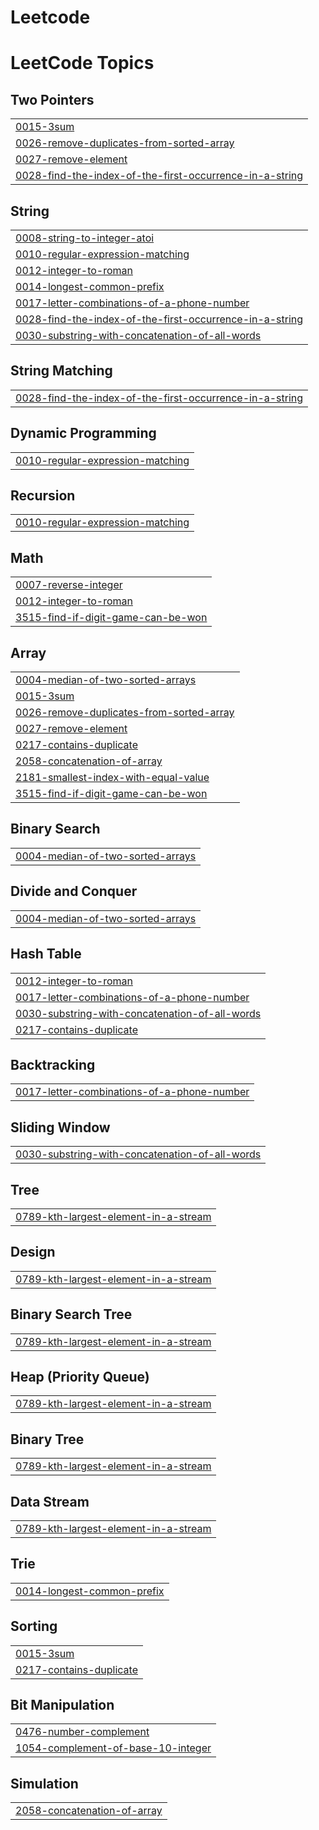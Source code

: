 # Leetcode
<!---LeetCode Topics Start-->
# LeetCode Topics
## Two Pointers
|  |
| ------- |
| [0015-3sum](https://github.com/saimahajan/Leetcode/tree/master/0015-3sum) |
| [0026-remove-duplicates-from-sorted-array](https://github.com/saimahajan/Leetcode/tree/master/0026-remove-duplicates-from-sorted-array) |
| [0027-remove-element](https://github.com/saimahajan/Leetcode/tree/master/0027-remove-element) |
| [0028-find-the-index-of-the-first-occurrence-in-a-string](https://github.com/saimahajan/Leetcode/tree/master/0028-find-the-index-of-the-first-occurrence-in-a-string) |
## String
|  |
| ------- |
| [0008-string-to-integer-atoi](https://github.com/saimahajan/Leetcode/tree/master/0008-string-to-integer-atoi) |
| [0010-regular-expression-matching](https://github.com/saimahajan/Leetcode/tree/master/0010-regular-expression-matching) |
| [0012-integer-to-roman](https://github.com/saimahajan/Leetcode/tree/master/0012-integer-to-roman) |
| [0014-longest-common-prefix](https://github.com/saimahajan/Leetcode/tree/master/0014-longest-common-prefix) |
| [0017-letter-combinations-of-a-phone-number](https://github.com/saimahajan/Leetcode/tree/master/0017-letter-combinations-of-a-phone-number) |
| [0028-find-the-index-of-the-first-occurrence-in-a-string](https://github.com/saimahajan/Leetcode/tree/master/0028-find-the-index-of-the-first-occurrence-in-a-string) |
| [0030-substring-with-concatenation-of-all-words](https://github.com/saimahajan/Leetcode/tree/master/0030-substring-with-concatenation-of-all-words) |
## String Matching
|  |
| ------- |
| [0028-find-the-index-of-the-first-occurrence-in-a-string](https://github.com/saimahajan/Leetcode/tree/master/0028-find-the-index-of-the-first-occurrence-in-a-string) |
## Dynamic Programming
|  |
| ------- |
| [0010-regular-expression-matching](https://github.com/saimahajan/Leetcode/tree/master/0010-regular-expression-matching) |
## Recursion
|  |
| ------- |
| [0010-regular-expression-matching](https://github.com/saimahajan/Leetcode/tree/master/0010-regular-expression-matching) |
## Math
|  |
| ------- |
| [0007-reverse-integer](https://github.com/saimahajan/Leetcode/tree/master/0007-reverse-integer) |
| [0012-integer-to-roman](https://github.com/saimahajan/Leetcode/tree/master/0012-integer-to-roman) |
| [3515-find-if-digit-game-can-be-won](https://github.com/saimahajan/Leetcode/tree/master/3515-find-if-digit-game-can-be-won) |
## Array
|  |
| ------- |
| [0004-median-of-two-sorted-arrays](https://github.com/saimahajan/Leetcode/tree/master/0004-median-of-two-sorted-arrays) |
| [0015-3sum](https://github.com/saimahajan/Leetcode/tree/master/0015-3sum) |
| [0026-remove-duplicates-from-sorted-array](https://github.com/saimahajan/Leetcode/tree/master/0026-remove-duplicates-from-sorted-array) |
| [0027-remove-element](https://github.com/saimahajan/Leetcode/tree/master/0027-remove-element) |
| [0217-contains-duplicate](https://github.com/saimahajan/Leetcode/tree/master/0217-contains-duplicate) |
| [2058-concatenation-of-array](https://github.com/saimahajan/Leetcode/tree/master/2058-concatenation-of-array) |
| [2181-smallest-index-with-equal-value](https://github.com/saimahajan/Leetcode/tree/master/2181-smallest-index-with-equal-value) |
| [3515-find-if-digit-game-can-be-won](https://github.com/saimahajan/Leetcode/tree/master/3515-find-if-digit-game-can-be-won) |
## Binary Search
|  |
| ------- |
| [0004-median-of-two-sorted-arrays](https://github.com/saimahajan/Leetcode/tree/master/0004-median-of-two-sorted-arrays) |
## Divide and Conquer
|  |
| ------- |
| [0004-median-of-two-sorted-arrays](https://github.com/saimahajan/Leetcode/tree/master/0004-median-of-two-sorted-arrays) |
## Hash Table
|  |
| ------- |
| [0012-integer-to-roman](https://github.com/saimahajan/Leetcode/tree/master/0012-integer-to-roman) |
| [0017-letter-combinations-of-a-phone-number](https://github.com/saimahajan/Leetcode/tree/master/0017-letter-combinations-of-a-phone-number) |
| [0030-substring-with-concatenation-of-all-words](https://github.com/saimahajan/Leetcode/tree/master/0030-substring-with-concatenation-of-all-words) |
| [0217-contains-duplicate](https://github.com/saimahajan/Leetcode/tree/master/0217-contains-duplicate) |
## Backtracking
|  |
| ------- |
| [0017-letter-combinations-of-a-phone-number](https://github.com/saimahajan/Leetcode/tree/master/0017-letter-combinations-of-a-phone-number) |
## Sliding Window
|  |
| ------- |
| [0030-substring-with-concatenation-of-all-words](https://github.com/saimahajan/Leetcode/tree/master/0030-substring-with-concatenation-of-all-words) |
## Tree
|  |
| ------- |
| [0789-kth-largest-element-in-a-stream](https://github.com/saimahajan/Leetcode/tree/master/0789-kth-largest-element-in-a-stream) |
## Design
|  |
| ------- |
| [0789-kth-largest-element-in-a-stream](https://github.com/saimahajan/Leetcode/tree/master/0789-kth-largest-element-in-a-stream) |
## Binary Search Tree
|  |
| ------- |
| [0789-kth-largest-element-in-a-stream](https://github.com/saimahajan/Leetcode/tree/master/0789-kth-largest-element-in-a-stream) |
## Heap (Priority Queue)
|  |
| ------- |
| [0789-kth-largest-element-in-a-stream](https://github.com/saimahajan/Leetcode/tree/master/0789-kth-largest-element-in-a-stream) |
## Binary Tree
|  |
| ------- |
| [0789-kth-largest-element-in-a-stream](https://github.com/saimahajan/Leetcode/tree/master/0789-kth-largest-element-in-a-stream) |
## Data Stream
|  |
| ------- |
| [0789-kth-largest-element-in-a-stream](https://github.com/saimahajan/Leetcode/tree/master/0789-kth-largest-element-in-a-stream) |
## Trie
|  |
| ------- |
| [0014-longest-common-prefix](https://github.com/saimahajan/Leetcode/tree/master/0014-longest-common-prefix) |
## Sorting
|  |
| ------- |
| [0015-3sum](https://github.com/saimahajan/Leetcode/tree/master/0015-3sum) |
| [0217-contains-duplicate](https://github.com/saimahajan/Leetcode/tree/master/0217-contains-duplicate) |
## Bit Manipulation
|  |
| ------- |
| [0476-number-complement](https://github.com/saimahajan/Leetcode/tree/master/0476-number-complement) |
| [1054-complement-of-base-10-integer](https://github.com/saimahajan/Leetcode/tree/master/1054-complement-of-base-10-integer) |
## Simulation
|  |
| ------- |
| [2058-concatenation-of-array](https://github.com/saimahajan/Leetcode/tree/master/2058-concatenation-of-array) |
<!---LeetCode Topics End-->